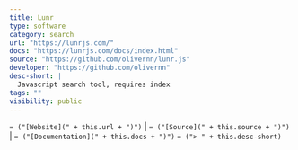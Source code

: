 ```yaml
---
title: Lunr
type: software
category: search
url: "https://lunrjs.com/"
docs: "https://lunrjs.com/docs/index.html"
source: "https://github.com/olivernn/lunr.js"
developer: "https://github.com/olivernn"
desc-short: |
  Javascript search tool, requires index
tags: ""
visibility: public
---
```

`= ("[Website](" + this.url + ")")` |  `= ("[Source](" + this.source + ")")` | `= ("[Documentation](" + this.docs + ")")`
`= ("> " + this.desc-short)`

